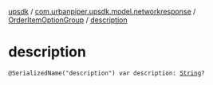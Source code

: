 [upsdk](../../index.md) / [com.urbanpiper.upsdk.model.networkresponse](../index.md) / [OrderItemOptionGroup](index.md) / [description](./description.md)

# description

`@SerializedName("description") var description: `[`String`](https://kotlinlang.org/api/latest/jvm/stdlib/kotlin/-string/index.html)`?`